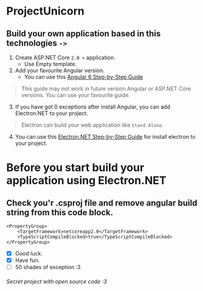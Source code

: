 # ProjectUnicorn

## Build your own application based in this technologies `->`
1. Create ASP.NET Core `2.0 >` application.
    - Use Empty template.
2. Add your favourite Angular version.
    - You can use this [Angular 6 Step-by-Step Guide](https://dzone.com/articles/create-an-application-with-angular-6-and-net-core)
> This guide may not work in future version Angular or ASP.NET Core versions.
> You can use your favourite guide.
3. If you have got 0 exceptions after install Angular, you can add Electron.NET to your project.
> Electron can build your web application like `Stand Alone`.
4. You can use this [Electron.NET Step-by-Step Guide](http://www.cross-platform-blog.com/electron.net/electron.net-musicplayer-app-with-asp.net-core/) for install electron to your project.
# Before you start build your application using Electron.NET
## Check you'r .csproj file and remove angular build string from this code block.

```
<PropertyGroup>
    <TargetFramework>netcoreapp2.0</TargetFramework>
    <TypeScriptCompileBlocked>true</TypeScriptCompileBlocked>
</PropertyGroup>
```

- [x] Good luck.
- [X] Have fun.
- [ ] 50 shades of exception :3

###### Secret project with open source code :3